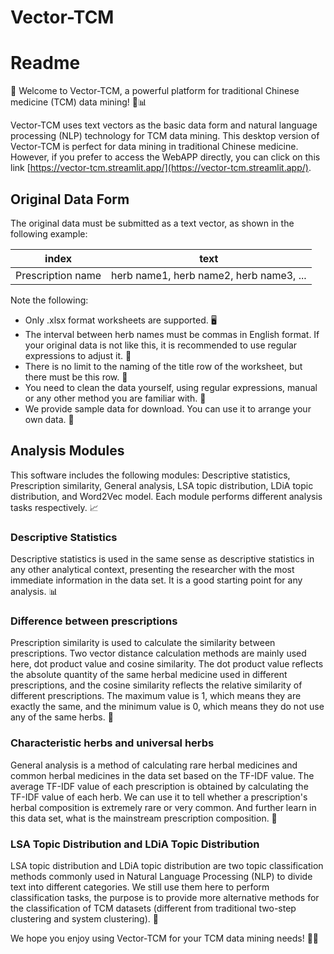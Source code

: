 # Vector-TCM
# Readme

👋 Welcome to Vector-TCM, a powerful platform for traditional Chinese medicine (TCM) data mining! 🌿📊

Vector-TCM uses text vectors as the basic data form and natural language processing (NLP) technology for TCM data mining. This desktop version of Vector-TCM is perfect for data mining in traditional Chinese medicine. However, if you prefer to access the WebAPP directly, you can click on this link [https://vector-tcm.streamlit.app/](https://vector-tcm.streamlit.app/).

## Original Data Form

The original data must be submitted as a text vector, as shown in the following example:

| index | text |
| --- | --- |
| Prescription name | herb name1, herb name2, herb name3, ... |

Note the following:

- Only .xlsx format worksheets are supported. 🖥️
- The interval between herb names must be commas in English format. If your original data is not like this, it is recommended to use regular expressions to adjust it. 🧐
- There is no limit to the naming of the title row of the worksheet, but there must be this row. 📑
- You need to clean the data yourself, using regular expressions, manual or any other method you are familiar with. 🧹
- We provide sample data for download. You can use it to arrange your own data. 📂

## Analysis Modules

This software includes the following modules: Descriptive statistics, Prescription similarity, General analysis, LSA topic distribution, LDiA topic distribution, and Word2Vec model. Each module performs different analysis tasks respectively. 📈

### Descriptive Statistics

Descriptive statistics is used in the same sense as descriptive statistics in any other analytical context, presenting the researcher with the most immediate information in the data set. It is a good starting point for any analysis. 📊

### Difference between prescriptions

Prescription similarity is used to calculate the similarity between prescriptions. Two vector distance calculation methods are mainly used here, dot product value and cosine similarity. The dot product value reflects the absolute quantity of the same herbal medicine used in different prescriptions, and the cosine similarity reflects the relative similarity of different prescriptions. The maximum value is 1, which means they are exactly the same, and the minimum value is 0, which means they do not use any of the same herbs. 🌿

### Characteristic herbs and universal herbs

General analysis is a method of calculating rare herbal medicines and common herbal medicines in the data set based on the TF-IDF value. The average TF-IDF value of each prescription is obtained by calculating the TF-IDF value of each herb. We can use it to tell whether a prescription's herbal composition is extremely rare or very common. And further learn in this data set, what is the mainstream prescription composition. 🧐

### LSA Topic Distribution and LDiA Topic Distribution

LSA topic distribution and LDiA topic distribution are two topic classification methods commonly used in Natural Language Processing (NLP) to divide text into different categories. We still use them here to perform classification tasks, the purpose is to provide more alternative methods for the classification of TCM datasets (different from traditional two-step clustering and system clustering). 📑

We hope you enjoy using Vector-TCM for your TCM data mining needs! 🌿🔎
 
